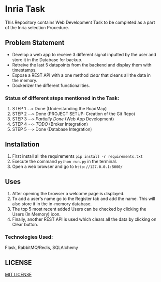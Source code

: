 # Inria Task

This Repository contains Web Development Task to be completed as a part of the Inria selection Procedure.


## Problem Statement

- Develop a web app to receive 3 different signal inputted by the user and store it in the Database for backup. 
- Retreive the last 5 datapoints from the backend and display them with timestamps.
- Expose a REST API with a one method _clear_ that cleans all the data in the memory.
- Dockerizer the different functionalities.


### Status of different steps mentioned in the Task:
1. STEP 1 `-->` Done (Understanding the RoadMap)
2. STEP 2 `-->` Done (PROJECT SETUP: Creation of the Git Repo)
3. STEP 3 `-->` _Partially Done_ (Web App Development)
4. STEP 4 `-->` _TODO_ (Broker Integration)
5. STEP 5 `-->` Done (Database Integration)

## Installation
1. First install all the requirements `pip install -r requirements.txt`
2. Execute the command `python run.py` in the terminal.
3. Open a web browser and go to `http://127.0.0.1:5000/`

## Uses
1. After opening the browser a welcome page is displayed.
2. To add a user's name go to the Register tab and add the name. This will also store it in the in-memory database.
3. The top 5 most recent added Users can be checked by clicking the Users (In Memory) icon.
4. Finally, another REST API is used which clears all the data by clicking on Clear button.


### Technologies Used: 
Flask, RabbitMQ/Redis, SQLAlchemy 


## LICENSE
[MIT LICENSE](LICENSE.md)
